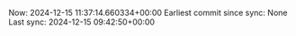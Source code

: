 Now: 2024-12-15 11:37:14.660334+00:00 Earliest commit since sync: None Last sync: 2024-12-15 09:42:50+00:00
